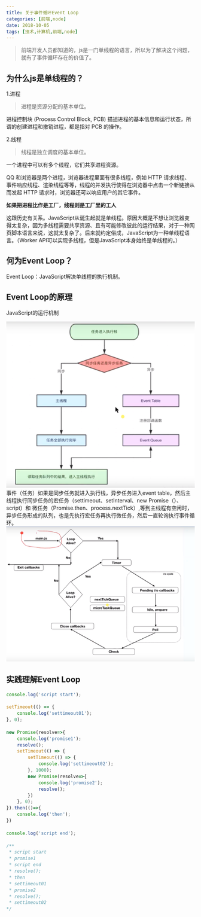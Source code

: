 ```yaml
---
title: 关于事件循环Event Loop
categories: [前端,node]
date: 2018-10-05
tags: [技术,计算机,前端,node]
---
```


>前端开发人员都知道的，js是一门单线程的语言，所以为了解决这个问题，就有了事件循环存在的价值了。

<!--more-->

## 为什么js是单线程的？

1.进程
>进程是资源分配的基本单位。

进程控制块 (Process Control Block, PCB) 描述进程的基本信息和运行状态，所谓的创建进程和撤销进程，都是指对 PCB 的操作。

2.线程
>线程是独立调度的基本单位。

一个进程中可以有多个线程，它们共享进程资源。

QQ 和浏览器是两个进程，浏览器进程里面有很多线程，例如 HTTP 请求线程、事件响应线程、渲染线程等等，线程的并发执行使得在浏览器中点击一个新链接从而发起 HTTP 请求时，浏览器还可以响应用户的其它事件。

**如果把进程比作是工厂，线程则是工厂里的工人**

这跟历史有关系。JavaScript从诞生起就是单线程。原因大概是不想让浏览器变得太复杂，因为多线程需要共享资源、且有可能修改彼此的运行结果，对于一种网页脚本语言来说，这就太复杂了。后来就约定俗成，JavaScript为一种单线程语言。（Worker API可以实现多线程，但是JavaScript本身始终是单线程的。）

## 何为Event Loop？

Event Loop：JavaScript解决单线程的执行机制。

## Event Loop的原理

JavaScript的运行机制

![](./images/eventloop01.png)
事件（任务）如果是同步任务就进入执行栈，异步任务进入event table，然后主线程执行同步任务的宏任务（settimeout、setInterval、new Promise（）、script）和 微任务（Promise.then、process.nextTick）,等到主线程有空闲时，异步任务形成的队列，也是先执行宏任务再执行微任务，然后一直轮询执行事件循环。
![](./images/eventloop02.png)

## 实践理解Event Loop
```js
console.log('script start');

setTimeout(() => {
    console.log('settimeout01');
}, 0);

new Promise(resolve=>{
    console.log('promise1');
    resolve();
    setTimeout(() => {
        setTimeout(() => {
            console.log('settimeout02');
        }, 1000);
        new Promise(resolve=>{
            console.log('promise2');
            resolve();
        })
    }, 0);
}).then(()=>{
    console.log('then');
})

console.log('script end');

/**
 * script start
 * promise1
 * script end
 * resolve();
 * then
 * settimeout01
 * promise2
 * resolve();
 * settimeout02
*/
```
